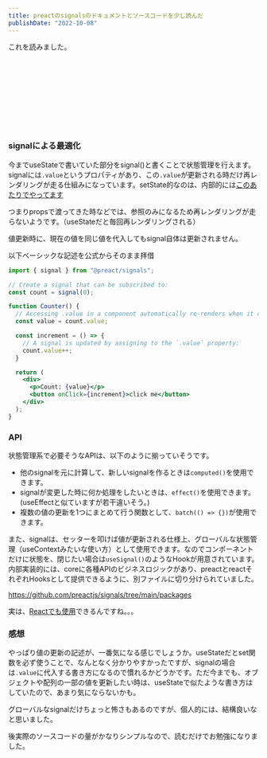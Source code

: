 ```yaml
---
title: preactのsignalsのドキュメントとソースコードを少し読んだ
publishDate: "2022-10-08"
---
```


これを読みました。

<div class="iframely-embed"><div class="iframely-responsive" style="height: 140px; padding-bottom: 0;"><a href="https://preactjs.com/guide/v10/signals" data-iframely-url="//iframely.net/pU0ZDyR"></a></div></div>


### signalによる最適化
今までuseStateで書いていた部分をsignal()と書くことで状態管理を行えます。signalには```.value```というプロパティがあり、この```.value```が更新される時だけ再レンダリングが走る仕組みになっています。setState的なのは、内部的には[このあたりでやってます](https://github.com/preactjs/signals/blob/main/packages/core/src/index.ts#L275)

つまりpropsで渡ってきた時などでは、参照のみになるため再レンダリングが走らないようです。（useStateだと毎回再レンダリングされる）

値更新時に、現在の値を同じ値を代入してもsignal自体は更新されません。

以下ベーシックな記述を公式からそのまま拝借
```jsx
import { signal } from "@preact/signals";

// Create a signal that can be subscribed to:
const count = signal(0);

function Counter() {
  // Accessing .value in a component automatically re-renders when it changes:
  const value = count.value;

  const increment = () => {
    // A signal is updated by assigning to the `.value` property:
    count.value++;
  }

  return (
    <div>
      <p>Count: {value}</p>
      <button onClick={increment}>click me</button>
    </div>
  );
}

```

### API
状態管理系で必要そうなAPIは、以下のように揃っていそうです。

- 他のsignalを元に計算して、新しいsignalを作るときは```computed()```を使用できます。
- signalが変更した時に何か処理をしたいときは、```effect()```を使用できます。(useEffectと似ていますが若干違いそう。)
- 複数の値の更新を1つにまとめて行う関数として、```batch(() => {})```が使用できます。

また、signalは、セッターを叩けば値が更新される仕様上、グローバルな状態管理（useContextみたいな使い方）として使用できます。なのでコンポーネントだけに状態を、閉じたい場合は```useSignal()```のようなHookが用意されています。内部実装的には、coreに各種APIのビジネスロジックがあり、preactとreactそれぞれHooksとして提供できるように、別ファイルに切り分けられていました。

https://github.com/preactjs/signals/tree/main/packages

実は、[Reactでも使用](https://github.com/preactjs/signals/tree/main/packages/react#react-integration)できるんですね。。。

### 感想

やっぱり値の更新の記述が、一番気になる感じでしょうか。useStateだとset関数を必ず使うことで、なんとなく分かりやすかったですが、signalの場合は```.value```に代入する書き方になるので慣れるかどうかです。ただ今までも、オブジェクトや配列の一部の値を更新したい時は、useStateで似たような書き方はしていたので、あまり気にならないかも。

グローバルなsignalだけちょっと怖さもあるのですが、個人的には、結構良いなと思いました。

後実際のソースコードの量がかなりシンプルなので、読むだけでお勉強になりました。


<div class="iframely-embed"><div class="iframely-responsive" style="padding-bottom: 50%; padding-top: 120px;"><a href="https://github.com/preactjs/signals/blob/main/packages/core/src/index.ts" data-iframely-url="//iframely.net/30B9Ug9"></a></div></div>








